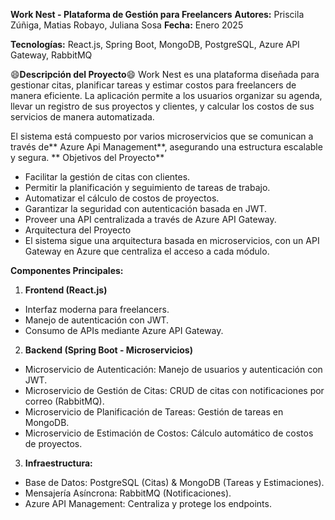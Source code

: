**Work Nest - Plataforma de Gestión para Freelancers**
**Autores:** Priscila Zúñiga, Matias Robayo, Juliana Sosa
**Fecha:** Enero 2025

**Tecnologías:** React.js, Spring Boot, MongoDB, PostgreSQL, Azure API Gateway, RabbitMQ

:smile:**Descripción del Proyecto**:smile:
Work Nest es una plataforma diseñada para gestionar citas, planificar tareas y estimar costos para freelancers de manera eficiente. La aplicación permite a los usuarios organizar su agenda, llevar un registro de sus proyectos y clientes, y calcular los costos de sus servicios de manera automatizada.

El sistema está compuesto por varios microservicios que se comunican a través de** Azure Api Management**, asegurando una estructura escalable y segura.
**
Objetivos del Proyecto**
- Facilitar la gestión de citas con clientes.
- Permitir la planificación y seguimiento de tareas de trabajo.
- Automatizar el cálculo de costos de proyectos.
- Garantizar la seguridad con autenticación basada en JWT.
- Proveer una API centralizada a través de Azure API Gateway.
- Arquitectura del Proyecto
- El sistema sigue una arquitectura basada en microservicios, con un API Gateway en Azure que centraliza el acceso a cada módulo.

**Componentes Principales:**

1. **Frontend (React.js)**

- Interfaz moderna para freelancers.
- Manejo de autenticación con JWT.
- Consumo de APIs mediante Azure API Gateway.

2. **Backend (Spring Boot - Microservicios)**

- Microservicio de Autenticación: Manejo de usuarios y autenticación con JWT.
- Microservicio de Gestión de Citas: CRUD de citas con notificaciones por correo (RabbitMQ).
- Microservicio de Planificación de Tareas: Gestión de tareas en MongoDB.
- Microservicio de Estimación de Costos: Cálculo automático de costos de proyectos.

3. **Infraestructura:**

- Base de Datos: PostgreSQL (Citas) & MongoDB (Tareas y Estimaciones).
- Mensajería Asíncrona: RabbitMQ (Notificaciones).
- Azure API Management: Centraliza y protege los endpoints.
